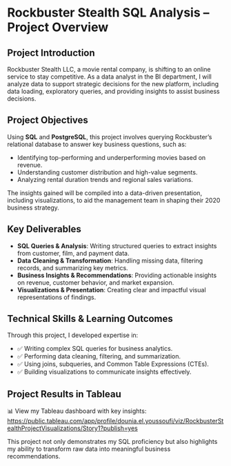 # Rockbuster Stealth SQL Analysis – Project Overview

## Project Introduction

Rockbuster Stealth LLC, a movie rental company, is shifting to an online service to stay competitive. As a data analyst in the BI department, I will analyze data to support strategic decisions for the new platform, including data loading, exploratory queries, and providing insights to assist business decisions.

## Project Objectives

Using **SQL** and **PostgreSQL**, this project involves querying Rockbuster’s relational database to answer key business questions, such as:

- Identifying top-performing and underperforming movies based on revenue.
- Understanding customer distribution and high-value segments.
- Analyzing rental duration trends and regional sales variations.

The insights gained will be compiled into a data-driven presentation, including visualizations, to aid the management team in shaping their 2020 business strategy.

## Key Deliverables

- **SQL Queries & Analysis**: Writing structured queries to extract insights from customer, film, and payment data.
- **Data Cleaning & Transformation**: Handling missing data, filtering records, and summarizing key metrics.
- **Business Insights & Recommendations**: Providing actionable insights on revenue, customer behavior, and market expansion.
- **Visualizations & Presentation**: Creating clear and impactful visual representations of findings.

## Technical Skills & Learning Outcomes

Through this project, I developed expertise in:

- ✅ Writing complex SQL queries for business analytics.
- ✅ Performing data cleaning, filtering, and summarization.
- ✅ Using joins, subqueries, and Common Table Expressions (CTEs).
- ✅ Building visualizations to communicate insights effectively.

## Project Results in Tableau

📊 View my Tableau dashboard with key insights: https://public.tableau.com/app/profile/dounia.el.youssoufi/viz/RockbusterStealthProjectVisualizations/Story1?publish=yes

This project not only demonstrates my SQL proficiency but also highlights my ability to transform raw data into meaningful business recommendations.
